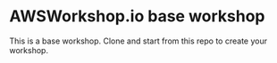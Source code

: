 # AWSWorkshop.io base workshop 

This is a base workshop.  Clone and start from this repo to create your workshop.


